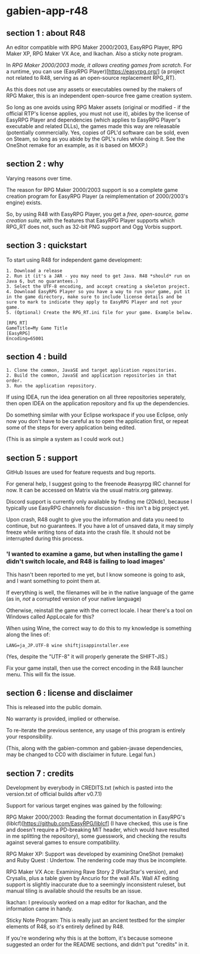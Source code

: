 # gabien-app-r48

## section 1 : about R48

An editor compatible with RPG Maker 2000/2003, EasyRPG Player,
 RPG Maker XP, RPG Maker VX Ace, and Ikachan. Also a sticky note program.

In *RPG Maker 2000/2003 mode, it allows creating games from scratch*.
For a runtime, you can use (EasyRPG Player)[https://easyrpg.org/] (a project not related to R48, serving as an open-source replacement RPG_RT).

As this does not use any assets or executables owned by the makers of RPG Maker, this is an independent open-source free game creation system.

So long as one avoids using RPG Maker assets (original or modified - if the official RTP's license applies, you must not use it), abides by the license of EasyRPG Player and dependencies (which applies to EasyRPG Player's executable and related DLLs), the games made this way are releasable (potentially commercially. Yes, copies of GPL'd software can be sold, even on Steam, so long as you abide by the GPL's rules while doing it. See the OneShot remake for an example, as it is based on MKXP.)

## section 2 : why

Varying reasons over time.

The reason for RPG Maker 2000/2003 support is so a complete game creation program for EasyRPG Player (a reimplementation of 2000/2003's engine) exists.

So, by using R48 with EasyRPG Player, you get a *free, open-source, game creation suite*, with the features that EasyRPG Player supports which RPG_RT does not, such as 32-bit PNG support and Ogg Vorbis support.

## section 3 : quickstart

To start using R48 for independent game development:

    1. Download a release
    2. Run it (it's a JAR - you may need to get Java. R48 *should* run on Java 6, but no guarantees.)
    3. Select the UTF-8 encoding, and accept creating a skeleton project.
    4. Download EasyRPG Player so you have a way to run your game, put it in the game directory, make sure to include license details and be sure to mark to indicate they apply to EasyRPG Player and not your game.
    5. (Optional) Create the RPG_RT.ini file for your game. Example below.

    [RPG_RT]
    GameTitle=My Game Title
    [EasyRPG]
    Encoding=65001

## section 4 : build

    1. Clone the common, JavaSE and target application repositories.
    2. Build the common, JavaSE and application repositories in that order.
    3. Run the application repository.

If using IDEA, run the idea generation on all three repositories seperately,
 then open IDEA on the application repository and fix up the dependencies.

Do something similar with your Eclipse workspace if you use Eclipse,
 only now you don't have to be careful as to open the application first,
 or repeat some of the steps for every application being edited.

(This is as simple a system as I could work out.)

## section 5 : support

GitHub Issues are used for feature requests and bug reports.

For general help, I suggest going to the freenode #easyrpg IRC channel for now.
It can be accessed on Matrix via the usual matrix.org gateway.

Discord support is currently only available by finding me (20kdc), because I typically use EasyRPG channels for discussion - this isn't a big project yet.

Upon crash, R48 ought to give you the information and data you need to continue, but no guarantees.
If you have a lot of unsaved data, it may simply freeze while writing tons of data into the crash file.
It should not be interrupted during this process.

### 'I wanted to examine a game, but when installing the game I didn't switch locale, and R48 is failing to load images'

This hasn't been reported to me yet, but I know someone is going to ask, and I want something to point them at.

If everything is well, the filenames will be in the native language of the game (as in, *not* a corrupted version of your native language)

Otherwise, reinstall the game with the correct locale. I hear there's a tool on Windows called AppLocale for this?

When using Wine, the correct way to do this to my knowledge is something along the lines of:

    LANG=ja_JP.UTF-8 wine shiftjisappinstaller.exe

(Yes, despite the "UTF-8" it will properly generate the SHIFT-JIS.)

Fix your game install, then use the correct encoding in the R48 launcher menu. This will fix the issue.

## section 6 : license and disclaimer

This is released into the public domain.

No warranty is provided, implied or otherwise.

To re-iterate the previous sentence, any usage of this program is entirely your responsibility.

(This, along with the gabien-common and gabien-javase dependencies, may be changed to CC0 with disclaimer in future. Legal fun.)

## section 7 : credits

Development by everybody in CREDITS.txt (which is pasted into the version.txt of official builds after v0.7.1)

Support for various target engines was gained by the following:

RPG Maker 2000/2003: Reading the format documentation in EasyRPG's (liblcf)[https://github.com/EasyRPG/liblcf]
 (I have checked, this use is fine and doesn't require a PD-breaking MIT header, which would have resulted in me splitting the repository),
 some guesswork, and checking the results against several games to ensure compatibility.

RPG Maker XP: Support was developed by examining OneShot (remake) and Ruby Quest : Undertow. The rendering code may thus be incomplete.

RPG Maker VX Ace: Examining Rave Story 2 (PolarStar's version), and Crysalis, plus a table given by Ancurio for the wall ATs.
Wall AT editing support is slightly inaccurate due to a seemingly inconsistent ruleset, but manual tiling is available should the results be an issue.

Ikachan: I previously worked on a map editor for Ikachan, and the information came in handy.

Sticky Note Program: This is really just an ancient testbed for the simpler elements of R48, so it's entirely defined by R48.

If you're wondering why this is at the bottom, it's because someone suggested an order for the README sections, and didn't put "credits" in it.